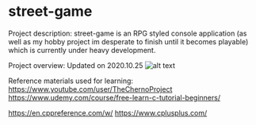 # street-game

Project description: street-game is an RPG styled console application (as well as my hobby project im desperate to finish until it becomes playable) which is currently under heavy development.

Project overview: Updated on 2020.10.25
![alt text](https://github.com/[S4kyt]/[street-game]/blob/[dev]/projectoverview.jpg?raw=true)


Reference materials used for learning:
https://www.youtube.com/user/TheChernoProject
https://www.udemy.com/course/free-learn-c-tutorial-beginners/

https://en.cppreference.com/w/
https://www.cplusplus.com/
